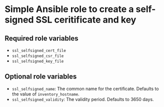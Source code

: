 # Simple Ansible role to create a self-signed SSL ceritificate and key

## Required role variables
* `ssl_selfsigned_cert_file`
* `ssl_selfsigned_csr_file`
* `ssl_selfsigned_key_file`

## Optional role variables
* `ssl_selfsigned_name`: The common name for the certificate. Defaults to the
  value of `inventory_hostname`.
* `ssl_selfsigned_validity`: The validity period. Defaults to 3650 days.
